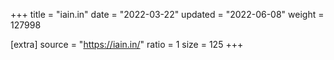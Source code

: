 +++
title = "iain.in"
date = "2022-03-22"
updated = "2022-06-08"
weight = 127998

[extra]
source = "https://iain.in/"
ratio = 1
size = 125
+++
